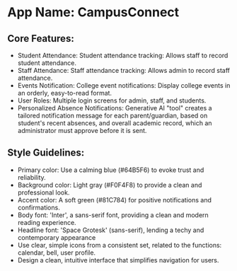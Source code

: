 # **App Name**: CampusConnect

## Core Features:

- Student Attendance: Student attendance tracking: Allows staff to record student attendance.
- Staff Attendance: Staff attendance tracking:  Allows admin to record staff attendance.
- Events Notification: College event notifications:  Display college events in an orderly, easy-to-read format.
- User Roles: Multiple login screens for admin, staff, and students.
- Personalized Absence Notifications: Generative AI "tool" creates a tailored notification message for each parent/guardian, based on student's recent absences, and overall academic record, which an administrator must approve before it is sent.

## Style Guidelines:

- Primary color: Use a calming blue (#64B5F6) to evoke trust and reliability.
- Background color: Light gray (#F0F4F8) to provide a clean and professional look.
- Accent color: A soft green (#81C784) for positive notifications and confirmations.
- Body font: 'Inter', a sans-serif font, providing a clean and modern reading experience.
- Headline font: 'Space Grotesk' (sans-serif), lending a techy and contemporary appearance
- Use clear, simple icons from a consistent set, related to the functions: calendar, bell, user profile.
- Design a clean, intuitive interface that simplifies navigation for users.
